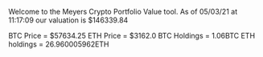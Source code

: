Welcome to the Meyers Crypto Portfolio Value tool. 
As of 05/03/21 at 11:17:09 our valuation is $146339.84 

BTC Price = $57634.25
 ETH Price = $3162.0
BTC Holdings = 1.06BTC
 ETH holdings = 26.960005962ETH 
